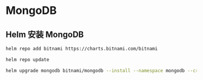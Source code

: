 # MongoDB

## Helm 安装 MongoDB

```bash
helm repo add bitnami https://charts.bitnami.com/bitnami

helm repo update

helm upgrade mongodb bitnami/mongodb --install --namespace mongodb --create-namespace --values values.yaml --version 13.0.2
```
